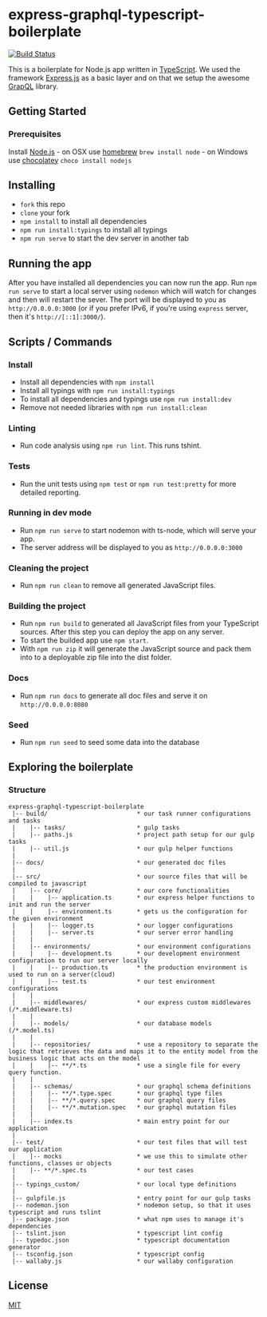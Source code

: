 # express-graphql-typescript-boilerplate

[![Build Status](https://travis-ci.org/w3tecch/express-graphql-typescript-boilerplate.svg?branch=master)](https://travis-ci.org/w3tecch/express-graphql-typescript-boilerplate.svg?branch=master)

This is a boilerplate for Node.js app written in [TypeScript](https://www.typescriptlang.org/). We used the framework [Express.js](http://expressjs.com/) as a basic layer and on that we setup the awesome [GrapQL](http://graphql.org/) library.

## Getting Started
### Prerequisites
Install [Node.js](http://nodejs.org)
	- on OSX use [homebrew](http://brew.sh) `brew install node`
	- on Windows use [chocolatey](https://chocolatey.org/) `choco install nodejs`

## Installing
* `fork` this repo
* `clone` your fork
* `npm install` to install all dependencies
* `npm run install:typings` to install all typings
* `npm run serve` to start the dev server in another tab

## Running the app
After you have installed all dependencies you can now run the app.
Run `npm run serve` to start a local server using `nodemon` which will watch for changes and then will restart the sever.
The port will be displayed to you as `http://0.0.0.0:3000` (or if you prefer IPv6, if you're using `express` server, then it's `http://[::1]:3000/`).

## Scripts / Commands
### Install
* Install all dependencies with `npm install`
* Install all typings with `npm run install:typings`
* To install all dependencies and typings use `npm run install:dev`
* Remove not needed libraries with `npm run install:clean`

### Linting
* Run code analysis using `npm run lint`. This runs tshint.

### Tests
* Run the unit tests using `npm test` or `npm run test:pretty` for more detailed reporting.

### Running in dev mode
* Run `npm run serve` to start nodemon with ts-node, which will serve your app.
* The server address will be displayed to you as `http://0.0.0.0:3000`

### Cleaning the project
* Run `npm run clean` to remove all generated JavaScript files.

### Building the project
* Run `npm run build` to generated all JavaScript files from your TypeScript sources. After this step you can deploy the app on any server.
* To start the builded app use `npm start`.
* With `npm run zip` it will generate the JavaScript source and pack them into to a deployable zip file into the dist folder.

### Docs
* Run `npm run docs` to generate all doc files and serve it on `http://0.0.0.0:8080`

### Seed
* Run `npm run seed` to seed some data into the database

## Exploring the boilerplate
### Structure
```
express-graphql-typescript-boilerplate
 |-- build/                         * our task runner configurations and tasks
 |    |-- tasks/                    * gulp tasks
 |    |-- paths.js                  * project path setup for our gulp tasks
 |    |-- util.js                   * our gulp helper functions
 |
 |-- docs/                          * our generated doc files
 |
 |-- src/                           * our source files that will be compiled to javascript
 |    |-- core/                     * our core functionalities
 |    |    |-- application.ts       * our express helper functions to init and run the server
 |    |    |-- environment.ts       * gets us the configuration for the given environment
 |    |    |-- logger.ts            * our logger configurations
 |    |    |-- server.ts            * our server error handling
 |    |
 |    |-- environments/             * our environment configurations
 |    |    |-- development.ts       * our development environment configuration to run our server locally
 |    |    |-- production.ts        * the production environment is used to run on a server(cloud)
 |    |    |-- test.ts              * our test environment configurations
 |    |
 |    |-- middlewares/              * our express custom middlewares (/*.middleware.ts)
 |    |
 |    |-- models/                   * our database models (/*.model.ts)
 |    |
 |    |-- repositories/             * use a repository to separate the logic that retrieves the data and maps it to the entity model from the business logic that acts on the model
 |    |    |-- **/*.ts              * use a single file for every query function.
 |    |
 |    |-- schemas/                  * our graphql schema definitions
 |    |    |-- **/*.type.spec       * our graphql type files
 |    |    |-- **/*.query.spec      * our graphql query files
 |    |    |-- **/*.mutation.spec   * our graphql mutation files
 |    |
 |    |-- index.ts                  * main entry point for our application
 |
 |-- test/                          * our test files that will test our application
 |    |-- mocks                     * we use this to simulate other functions, classes or objects
 |    |-- **/*.spec.ts              * our test cases
 |
 |-- typings_custom/                * our local type definitions
 |
 |-- gulpfile.js                    * entry point for our gulp tasks
 |-- nodemon.json                   * nodemon setup, so that it uses typescript and runs tslint
 |-- package.json                   * what npm uses to manage it's dependencies
 |-- tslint.json                    * typescript lint config
 |-- typedoc.json                   * typescript documentation generator
 |-- tsconfig.json                  * typescript config
 |-- wallaby.js                     * our wallaby configuration
```

## License
 [MIT](/LICENSE)
